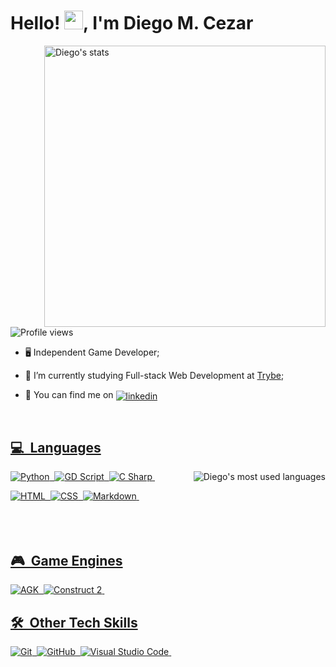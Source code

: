 <h1 align="left">Hello! <img src="https://raw.githubusercontent.com/kaueMarques/kaueMarques/master/hi.gif" width="30px">, I'm Diego M. Cezar</h1>
<img align="right" width="450em" src="https://github-readme-stats.vercel.app/api?username=Mudows&show_icons=true&count_private=true&theme=omni" alt="Diego's stats"/>
<p align="left"> <img src="https://komarev.com/ghpvc/?username=Mudows&color=blue" alt="Profile views" /></p>

- 🖥 Independent Game Developer;

- 📗 I’m currently studying Full-stack Web Development at [Trybe](https://www.betrybe.com/);

- 🔎 You can find me on <a href="https://www.linkedin.com/in/diego-moraes-cezar-2b1b8076/" target="_blank"><img align="center" src="https://img.shields.io/badge/-Diego%20M.%20Cezar-0A66C2?style=for-the-badge&logo=Linkedin&logoColor=white" alt="linkedin"/>

<br>

## 💻 &nbsp;Languages
<img align="right" src="https://github-readme-stats.vercel.app/api/top-langs/?username=Mudows&theme=omni" alt="Diego's most used languages"/>

![Python](https://img.shields.io/badge/-Python-3776AB?style=for-the-badge&logo=python&logoColor=white)&nbsp;
![GD Script](https://img.shields.io/badge/-GD%20Script-478CBF?style=for-the-badge&logo=godot-engine&logoColor=white)&nbsp;
![C Sharp](https://img.shields.io/badge/-C%20Sharp-239120?style=for-the-badge&logo=c-sharp&logoColor=white)&nbsp;

![HTML](https://img.shields.io/badge/-HTML-EC6231?style=for-the-badge&logo=HTML5&logoColor=white)&nbsp;
![CSS](https://img.shields.io/badge/-CSS-1572B6?style=for-the-badge&logo=CSS3&logoColor=white)&nbsp;
![Markdown](https://img.shields.io/badge/-Markdown-000000?style=for-the-badge&logo=markdown&logoColor=white)&nbsp;
<br><br><br><br>
## 🎮 &nbsp;Game Engines

![AGK](https://img.shields.io/badge/-AppGameKit-800000?style=for-the-badge&logo=agk&logoColor=white)&nbsp;
![Construct 2](https://img.shields.io/badge/-Construct%202-DCDCDC?style=for-the-badge&logo=construct&logoColor=white)&nbsp;

## 🛠 &nbsp;Other Tech Skills

![Git](https://img.shields.io/badge/Git-F05032.svg?style=for-the-badge&logo=git&logoColor=white)&nbsp;
![GitHub](https://img.shields.io/badge/-GitHub-181717?style=for-the-badge&logo=github&logoColor=white)&nbsp;
![Visual Studio Code](https://img.shields.io/badge/-Visual%20Studio%20Code-007ACC?style=for-the-badge&logo=visual-studio-code&logoColor=white)&nbsp;
<!-- ![PostgreSQL](https://img.shields.io/badge/-PostgreSQL-05122A?style=flat&logo=postgresql)&nbsp; -->
<!-- ![SQLite](https://img.shields.io/badge/-SQLite-05122A?style=flat&logo=sqlite)&nbsp; -->
<!-- ![JavaScript](https://img.shields.io/badge/-JavaScript-05122A?style=flat&logo=javascript)&nbsp; -->
<!-- ![Node.js](https://img.shields.io/badge/-Node.js-05122A?style=flat&logo=node.js)&nbsp; -->
<!-- ![React](https://img.shields.io/badge/-React-05122A?style=flat&logo=react)&nbsp; -->

<br>
